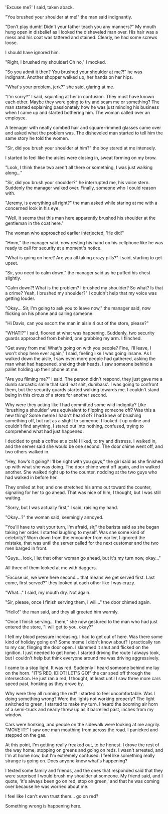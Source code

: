 'Excuse me?' I said, taken aback.

"You brushed your shoulder at me!" the man said indignantly.

"Don't play dumb! Didn't your father teach you any manners?" My mouth hung open in disbelief as I looked the disheveled man over. His hair was a mess and his coat was tattered and stained. Clearly, he had some screws loose.

I should have ignored him.

"Right, I brushed my shoulder! Oh no," I mocked.

"So you admit it then? You brushed your shoulder at me?!" he was indignant. Another shopper walked up, her hands on her hips.

"What's your problem, jerk?" she said, glaring at me.

"I'm sorry?" I said, squinting at her in confusion. They must have known each other. Maybe they were going to try and scam me or something? The man started explaining passionately how he was just minding his business when I came up and started bothering him. The woman called over an employee.

A teenager with neatly combed hair and square-rimmed glasses came over and asked what the problem was. The disheveled man started to tell him the same story he told the women.

"Sir, did you brush your shoulder at him?" the boy stared at me intensely.

I started to feel like the aisles were closing in, sweat forming on my brow.

"Look, I think these two aren't all there or something, I was just walking along..."

"Sir, did you brush your shoulder?" he interrupted me, his voice stern. Suddenly the manager walked over. Finally, someone who I could reason with.

"Jeremy, is everything all right?" the man asked while staring at me with a concerned look in his eye.

"Well, it seems that this man here apparently brushed his shoulder at the gentleman in the coat here."

The woman who approached earlier interjected, 'He did!"

"Hmm," the manager said, now resting his hand on his cellphone like he was ready to call for security at a moment's notice.

"What is going on here? Are you all taking crazy pills?" I said, starting to get upset.

"Sir, you need to calm down," the manager said as he puffed his chest slightly.

"Calm down?! What is the problem? I brushed my shoulder? So what? Is that a crime? Yeah, I brushed my shoulder?" I couldn't help that my voice was getting louder.

"Okay... Sir, I'm going to ask you to leave now," the manager said, now flicking on his phone and calling someone.

"Hi Davis, can you escort the man in aisle 4 out of the store, please?"

"WHAT!?" I said, floored at what was happening. Suddenly, two security guards approached from behind, one grabbing my arm. I flinched.

"Get away from me! What's going on with you people? Fine, I'll leave, I won't shop here ever again," I said, feeling like I was going insane. As I walked down the aisle, I saw even more people had gathered, asking the man what had happened, shaking their heads. I saw someone behind a pallet holding up their phone at me.

"Are you filming me?" I said. The person didn't respond, they just gave me a dumb sarcastic smile that said 'eat shit, dumbass'. I was going to confront them, but the security guards started walking towards me. I couldn't stand being in this circus of a store for another second.

Why were they acting like I had committed some wild indignity? Like 'brushing a shoulder' was equivalent to flipping someone off? Was this a new thing? Some meme I hadn't heard of? I had knew of brushing something off, but not as a slight to someone. I looked it up online and couldn't find anything. I stared out into nothing, confused, trying to comprehend what had just happened.

I decided to grab a coffee at a café I liked, to try and distress. I walked in, and the server said she would be one second. The door chime went off, and two others walked in.

"Hey, how's it going? I'll be right with you guys," the girl said as she finished up with what she was doing. The door chime went off again, and in walked another. She walked right up to the counter, nodding at the two guys who had walked in before her.

They smiled at her, and one stretched his arms out toward the counter, signaling for her to go ahead. That was nice of him, I thought, but I was still waiting.

"Sorry, but I was actually first," I said, raising my hand.

"Okay...?" the woman said, seemingly annoyed.

"You'll have to wait your turn, I'm afraid, sir," the barista said as she began taking her order. I started laughing to myself. Was she some kind of celebrity? Worn down from the encounter from earlier, I ignored the mistake, that was until the server called for the next customer and the two men barged in front.

"Guys... look, I let that other woman go ahead, but it's my turn now, okay..."

All three of them looked at me with daggers.

"Excuse us, we were here second... that means we get served first. Last come, first served?" they looked at each other like I was crazy.

"What..." I said, my mouth dry. Not again.

"Sir, please, once I finish serving them, I will..." the door chimed again.

"Hello!" the man said, and they all greeted him warmly.

"Once I finish serving... them," she now gestured to the man who had just entered the store, "I will get to you, okay?"

I felt my blood pressure increasing. I had to get out of here. Was there some kind of holiday going on? Some meme I didn't know about? I practically ran to my car, flinging the door open. I slammed it shut and flicked on the ignition. I just needed to get home. I started driving the route I always took, but I couldn't help but think everyone around me was driving aggressively.

I came to a stop light. It was red. Suddenly I heard someone behind me lay on the horn. "IT'S RED, IDIOT! LET'S GO!" the car sped off through the intersection. He just ran a red, I thought, at least until I saw three more cars speed past, honking as they drove by.

Why were they all running the red? I started to feel uncomfortable. Was I doing something wrong? Were the lights not working properly? The light switched to green, I started to make my turn. I heard the booming air horn of a semi-truck and nearly threw up as it barrelled past, inches from my window.

Cars were honking, and people on the sidewalk were looking at me angrily. "MOVE IT!" I saw one man mouthing from across the road. I panicked and stepped on the gas.

At this point, I'm getting really freaked out, to be honest. I drove the rest of the way home, stopping on greens and going on reds. I wasn't arrested, and I'm at home now, but I'm extremely confused. I feel like something really strange is going on. Does anyone know what's happening?

I texted some family and friends, and the ones that responded said that they were surprised I would brush my shoulder at someone. My friend said, and I quote, 'it's always been go on red, stop on green,' and that he was coming over because he was worried about me.

I feel like I can't even trust them... go on red?

Something wrong is happening here.